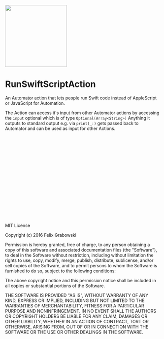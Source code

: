 <img src="https://github.com/nemesit/RunSwiftScriptAction/blob/master/Run%20Swift%20Script/SwiftScript.icns?raw=true" width="200">

# RunSwiftScriptAction
An Automator action that lets people run Swift code instead of AppleScript or JavaScript for Automation.

The Action can access it's input from other Automator actions by accessing the `input` optional which is of type `Optional(Array<String>)`
Anything it outputs to standard output e.g. via `print(_:)` gets passed back to Automator and can be used as input for other Actions.




<br><br><br><br><br><br><br><br><br><br>
---
MIT License

Copyright (c) 2016 Felix Grabowski

Permission is hereby granted, free of charge, to any person obtaining a copy
of this software and associated documentation files (the "Software"), to deal
in the Software without restriction, including without limitation the rights
to use, copy, modify, merge, publish, distribute, sublicense, and/or sell
copies of the Software, and to permit persons to whom the Software is
furnished to do so, subject to the following conditions:

The above copyright notice and this permission notice shall be included in all
copies or substantial portions of the Software.

THE SOFTWARE IS PROVIDED "AS IS", WITHOUT WARRANTY OF ANY KIND, EXPRESS OR
IMPLIED, INCLUDING BUT NOT LIMITED TO THE WARRANTIES OF MERCHANTABILITY,
FITNESS FOR A PARTICULAR PURPOSE AND NONINFRINGEMENT. IN NO EVENT SHALL THE
AUTHORS OR COPYRIGHT HOLDERS BE LIABLE FOR ANY CLAIM, DAMAGES OR OTHER
LIABILITY, WHETHER IN AN ACTION OF CONTRACT, TORT OR OTHERWISE, ARISING FROM,
OUT OF OR IN CONNECTION WITH THE SOFTWARE OR THE USE OR OTHER DEALINGS IN THE
SOFTWARE.
